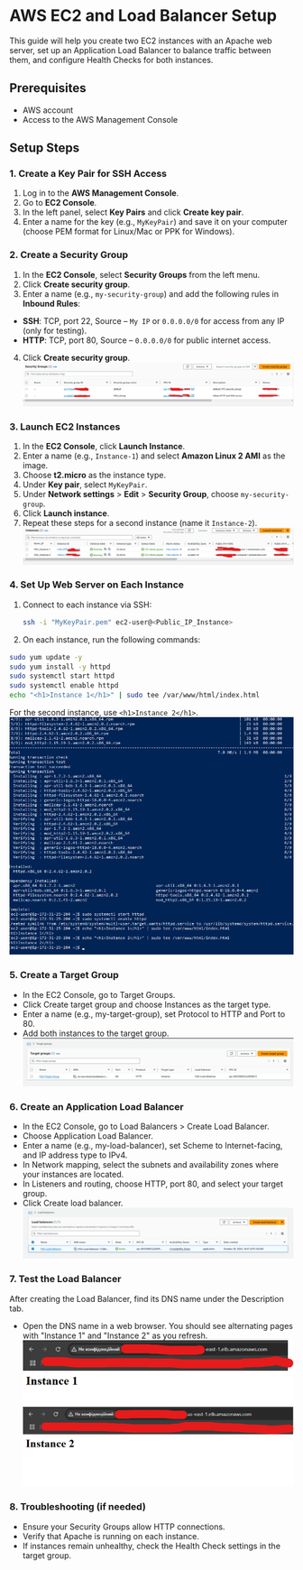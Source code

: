 # AWS EC2 and Load Balancer Setup

This guide will help you create two EC2 instances with an Apache web server, set up an Application Load Balancer to
balance traffic between them, and configure Health Checks for both instances.

## Prerequisites

- AWS account
- Access to the AWS Management Console

## Setup Steps

### 1. Create a Key Pair for SSH Access

1. Log in to the **AWS Management Console**.
2. Go to **EC2 Console**.
3. In the left panel, select **Key Pairs** and click **Create key pair**.
4. Enter a name for the key (e.g., `MyKeyPair`) and save it on your computer (choose PEM format for Linux/Mac or PPK for
   Windows).

### 2. Create a Security Group

1. In the **EC2 Console**, select **Security Groups** from the left menu.
2. Click **Create security group**.
3. Enter a name (e.g., `my-security-group`) and add the following rules in **Inbound Rules**:

- **SSH**: TCP, port 22, Source – `My IP` or `0.0.0.0/0` for access from any IP (only for testing).
- **HTTP**: TCP, port 80, Source – `0.0.0.0/0` for public internet access.

4. Click **Create security group**.
   ![security-group](./images/security-group.png)

### 3. Launch EC2 Instances

1. In the **EC2 Console**, click **Launch Instance**.
2. Enter a name (e.g., `Instance-1`) and select **Amazon Linux 2 AMI** as the image.
3. Choose **t2.micro** as the instance type.
4. Under **Key pair**, select `MyKeyPair`.
5. Under **Network settings** > **Edit** > **Security Group**, choose `my-security-group`.
6. Click **Launch instance**.
7. Repeat these steps for a second instance (name it `Instance-2`).
   ![instances](./images/instances.png)

### 4. Set Up Web Server on Each Instance

1. Connect to each instance via SSH:
   ```bash
   ssh -i "MyKeyPair.pem" ec2-user@<Public_IP_Instance>
   ```

2. On each instance, run the following commands:

```bash
sudo yum update -y
sudo yum install -y httpd
sudo systemctl start httpd
sudo systemctl enable httpd
echo "<h1>Instance 1</h1>" | sudo tee /var/www/html/index.html
```

For the second instance, use `<h1>Instance 2</h1>`.
![httpd](./images/httpd.png)

### 5. Create a Target Group

- In the EC2 Console, go to Target Groups.
- Click Create target group and choose Instances as the target type.
- Enter a name (e.g., my-target-group), set Protocol to HTTP and Port to 80.
- Add both instances to the target group.
  ![target-group](./images/target-group.png)

### 6. Create an Application Load Balancer

- In the EC2 Console, go to Load Balancers > Create Load Balancer.
- Choose Application Load Balancer.
- Enter a name (e.g., my-load-balancer), set Scheme to Internet-facing, and IP address type to IPv4.
- In Network mapping, select the subnets and availability zones where your instances are located.
- In Listeners and routing, choose HTTP, port 80, and select your target group.
- Click Create load balancer.
  ![load-balancer](./images/load-balancer.png)

### 7. Test the Load Balancer

After creating the Load Balancer, find its DNS name under the Description tab.

- Open the DNS name in a web browser. You should see alternating pages with "Instance 1" and "Instance 2" as you
  refresh.
  ![instance-1](./images/instance-1.png)
  ![instance-2](./images/instance-2.png)

### 8. Troubleshooting (if needed)

- Ensure your Security Groups allow HTTP connections.
- Verify that Apache is running on each instance.
- If instances remain unhealthy, check the Health Check settings in the target group.